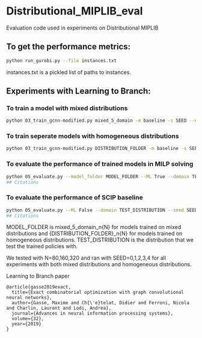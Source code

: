 # Distributional_MIPLIB_eval

Evaluation code used in experiments on Distributional MIPLIB

## To get the performance metrics:
```bash
python run_gurobi.py --file instances.txt
```
instances.txt is a pickled list of paths to instances.

## Experiments with Learning to Branch:
### To train a model with mixed distributions
```bash
python 03_train_gcnn-modified.py mixed_5_domain -m baseline -s SEED --n_samples_per_domain N
```
### To train seperate models with homogeneous distributions 
```bash
python 03_train_gcnn-modified.py DISTRIBUTION_FOLDER -m baseline -s SEED --n_samples_per_domain N
```


### To evaluate the performance of trained models in MILP solving
```bash
python 05_evaluate.py --model_folder MODEL_FOLDER --ML True --domain TEST_DISTRIBUTION --seed SEED --save_folder SAVE_PATH
## Citations
```
### To evaluate the performance of SCIP baseline
```bash
python 05_evaluate.py --ML False --domain TEST_DISTRIBUTION --seed SEED --save_folder SAVE_PATH
## Citations
```

MODEL_FOLDER is mixed_5_domain_n{N} for models trained on mixed distributions and {DISTRIBUTION_FOLDER}_n{N} for models trained on homogeneous distributions. TEST_DISTRIBUTION is the distribution that we test the trained policies with.

We tested with N=80,160,320 and ran with SEED=0,1,2,3,4 for all experiments with both mixed distributions and homogeneous distributions.

Learning to Branch paper
```
@article{gasse2019exact,
  title={Exact combinatorial optimization with graph convolutional neural networks},
  author={Gasse, Maxime and Ch{\'e}telat, Didier and Ferroni, Nicola and Charlin, Laurent and Lodi, Andrea},
  journal={Advances in neural information processing systems},
  volume={32},
  year={2019}
}
```
